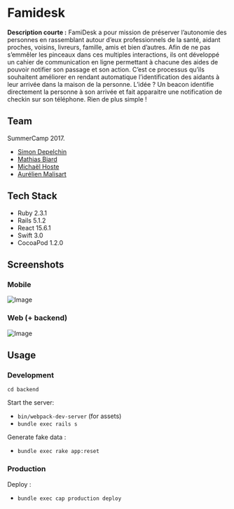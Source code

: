 # Famidesk

**Description courte :** FamiDesk a pour mission de préserver l’autonomie des personnes en rassemblant
autour d’eux professionnels de la santé, aidant proches, voisins, livreurs, famille, amis et bien
d’autres. Afin de ne pas s’emmêler les pinceaux dans ces multiples interactions, ils
ont développé un cahier de communication en ligne permettant à chacune des aides de pouvoir notifier
son passage et son action. C’est ce processus qu’ils souhaitent améliorer en rendant
automatique l’identification des aidants à leur arrivée dans la maison de la personne.
L’idée ? Un beacon identifie directement la personne à son arrivée et fait apparaitre
une notification de checkin sur son téléphone. Rien de plus simple !

## Team

SummerCamp 2017.

* [Simon Depelchin](http://webartisan.be)
* [Mathias Biard](http://codingowl.eu)
* [Michaël Hoste](http://80limit.com)
* [Aurélien Malisart](http://phonoid.com)

## Tech Stack

* Ruby 2.3.1
* Rails 5.1.2
* React 15.6.1
* Swift 3.0
* CocoaPod 1.2.0

## Screenshots

### Mobile

![Image](https://github.com/micbelgique/covfefe-desk/blob/master/famidesk-mobile.gif)

### Web (+ backend)

![Image](https://github.com/micbelgique/covfefe-desk/blob/master/famidesk.gif)

## Usage

### Development

`cd backend`

Start the server:

 * `bin/webpack-dev-server` (for assets)
 * `bundle exec rails s`

Generate fake data :

 * `bundle exec rake app:reset`

### Production

Deploy :

 * `bundle exec cap production deploy`
